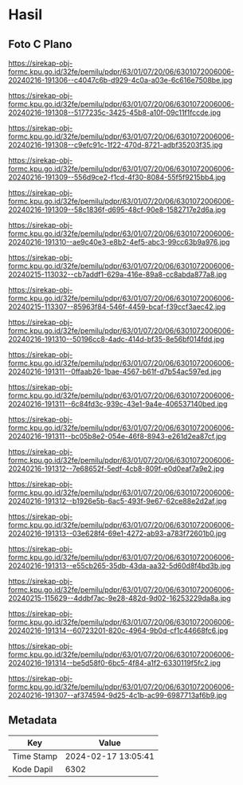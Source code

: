 # Hasil

## Foto C Plano

https://sirekap-obj-formc.kpu.go.id/32fe/pemilu/pdpr/63/01/07/20/06/6301072006006-20240216-191306--c4047c6b-d929-4c0a-a03e-6c616e7508be.jpg

https://sirekap-obj-formc.kpu.go.id/32fe/pemilu/pdpr/63/01/07/20/06/6301072006006-20240216-191308--5177235c-3425-45b8-a10f-09c11f1fccde.jpg

https://sirekap-obj-formc.kpu.go.id/32fe/pemilu/pdpr/63/01/07/20/06/6301072006006-20240216-191308--c9efc91c-1f22-470d-8721-adbf35203f35.jpg

https://sirekap-obj-formc.kpu.go.id/32fe/pemilu/pdpr/63/01/07/20/06/6301072006006-20240216-191309--556d9ce2-f1cd-4f30-8084-55f5f9215bb4.jpg

https://sirekap-obj-formc.kpu.go.id/32fe/pemilu/pdpr/63/01/07/20/06/6301072006006-20240216-191309--58c1836f-d695-48cf-90e8-1582717e2d6a.jpg

https://sirekap-obj-formc.kpu.go.id/32fe/pemilu/pdpr/63/01/07/20/06/6301072006006-20240216-191310--ae9c40e3-e8b2-4ef5-abc3-99cc63b9a976.jpg

https://sirekap-obj-formc.kpu.go.id/32fe/pemilu/pdpr/63/01/07/20/06/6301072006006-20240215-113032--cb7addf1-629a-416e-89a8-cc8abda877a8.jpg

https://sirekap-obj-formc.kpu.go.id/32fe/pemilu/pdpr/63/01/07/20/06/6301072006006-20240215-113307--85963f84-546f-4459-bcaf-f39ccf3aec42.jpg

https://sirekap-obj-formc.kpu.go.id/32fe/pemilu/pdpr/63/01/07/20/06/6301072006006-20240216-191310--50196cc8-4adc-414d-bf35-8e56bf014fdd.jpg

https://sirekap-obj-formc.kpu.go.id/32fe/pemilu/pdpr/63/01/07/20/06/6301072006006-20240216-191311--0ffaab26-1bae-4567-b61f-d7b54ac597ed.jpg

https://sirekap-obj-formc.kpu.go.id/32fe/pemilu/pdpr/63/01/07/20/06/6301072006006-20240216-191311--6c84fd3c-939c-43e1-9a4e-406537140bed.jpg

https://sirekap-obj-formc.kpu.go.id/32fe/pemilu/pdpr/63/01/07/20/06/6301072006006-20240216-191311--bc05b8e2-054e-46f8-8943-e261d2ea87cf.jpg

https://sirekap-obj-formc.kpu.go.id/32fe/pemilu/pdpr/63/01/07/20/06/6301072006006-20240216-191312--7e68652f-5edf-4cb8-809f-e0d0eaf7a9e2.jpg

https://sirekap-obj-formc.kpu.go.id/32fe/pemilu/pdpr/63/01/07/20/06/6301072006006-20240216-191312--b1926e5b-6ac5-493f-9e67-62ce88e2d2af.jpg

https://sirekap-obj-formc.kpu.go.id/32fe/pemilu/pdpr/63/01/07/20/06/6301072006006-20240216-191313--03e628f4-69e1-4272-ab93-a783f72601b0.jpg

https://sirekap-obj-formc.kpu.go.id/32fe/pemilu/pdpr/63/01/07/20/06/6301072006006-20240216-191313--e55cb265-35db-43da-aa32-5d60d8f4bd3b.jpg

https://sirekap-obj-formc.kpu.go.id/32fe/pemilu/pdpr/63/01/07/20/06/6301072006006-20240215-115629--4ddbf7ac-9e28-482d-9d02-16253229da8a.jpg

https://sirekap-obj-formc.kpu.go.id/32fe/pemilu/pdpr/63/01/07/20/06/6301072006006-20240216-191314--60723201-820c-4964-9b0d-cf1c44668fc6.jpg

https://sirekap-obj-formc.kpu.go.id/32fe/pemilu/pdpr/63/01/07/20/06/6301072006006-20240216-191314--be5d58f0-6bc5-4f84-a1f2-6330119f5fc2.jpg

https://sirekap-obj-formc.kpu.go.id/32fe/pemilu/pdpr/63/01/07/20/06/6301072006006-20240216-191307--af374594-9d25-4c1b-ac99-6987713af6b9.jpg


## Metadata

| Key        | Value               |
| ---------- | ------------------- |
| Time Stamp | 2024-02-17 13:05:41 |
| Kode Dapil | 6302                |



